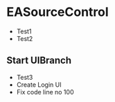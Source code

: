 # EASourceControl
- Test1
- Test2

## Start UIBranch
- Test3
- Create Login UI
- Fix code line no 100